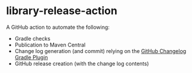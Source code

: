 # library-release-action

A GitHub action to automate the following:

* Gradle checks
* Publication to Maven Central
* Change log generation (and commit) relying on the [GitHub Changelog Gradle Plugin](https://github.com/joffrey-bion/gradle-github-changelog)
* GitHub release creation (with the change log contents)
